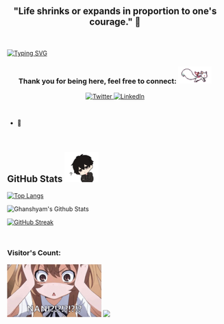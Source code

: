 <!---
notShyam7/notShyam7 is a ✨ special ✨ repository because its `README.md` (this file) appears on your GitHub profile.
You can click the Preview link to take a look at your changes.
--->

<!--- --->

<!--- Heading --->

## <p align="center"> "Life shrinks or expands in proportion to one's courage." 🦋<p>

<br>
  
[![Typing SVG](https://readme-typing-svg.herokuapp.com?color=%230EF746&size=30&center=true&width=1000&height=150&lines=Hellooo!;I+am+Ghanshyam+Suthar;I'm+an+Aspiring+Data+Scientist)](https://git.io/typing-svg)

<!--- Socials --->

### <p align="center"> Thank you for being here, feel free to connect: <img height="40" src="https://github.com/notShyam7/notShyam7/blob/main/img/kyubey.gif"/><p>

<p align="center">
  <!--- 
  <a href="https://twitter.com/notShyam7"><img "alt="Twitter" title="Twitter" height="33" width="33" src="img/twitter.svg"></a>
  <a href="https://www.linkedin.com/in/notshyam7/"><img alt="LinkedIn" title="LinkedIn" height="33" width="33" src="img/linkedin.svg"></a>
  --->
  <a href="https://twitter.com/notShyam7" target="_blank">
    <img src="https://img.shields.io/badge/twitter-%231DA1F2.svg?&style=for-the-badge&logo=twitter&logoColor=white&color=071A2C" alt="Twitter"/>
  </a>
  <a href="https://www.linkedin.com/in/notshyam7/" target="_blank">
    <img src="https://img.shields.io/badge/linkedin-%230077B5.svg?&style=for-the-badge&logo=linkedin&logoColor=white&color=071A2C" alt="LinkedIn"/>
  </a>
</p>

<br>

- 🦋

<br>

## GitHub Stats <img height="70" src="https://github.com/notShyam7/notShyam7/blob/main/img/stats.gif"/>

<!--- Languages Used --->

[![Top Langs](https://github-readme-stats.vercel.app/api/top-langs/?username=notShyam7&show_icons=true&theme=radical)](https://github.com/anuraghazra/github-readme-stats)

<!--- Github Stats -->

![Ghanshyam's Github Stats](https://github-readme-stats.vercel.app/api?username=notShyam7&show_icons=true&theme=radical)

<!--- Github Streak -->

[![GitHub Streak](https://github-readme-streak-stats.herokuapp.com?user=notShyam7&theme=radical&date_format=M%20j%5B%2C%20Y%5D&ring=DD2727&fire=DB8C2F&stroke=DBDD13&dates=2BA6DD&sideLabels=FF2CE8&currStreakLabel=DD17DB&sideNums=DCDD22&border=46FFC9FB&currStreakNum=22DD7B)](https://git.io/streak-stats)

<br>
 
<!--- Visitors --->
 
### Visitor's Count: 

<img height="123" src="https://github.com/notShyam7/notShyam7/blob/main/img/visitors.gif"/>

<img src="https://profile-counter.glitch.me/notShyam7/count.svg"/>

